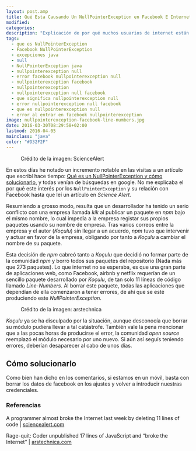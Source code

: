 ```yaml
---
layout: post.amp
title: Qué Esta Causando Un NullPointerException en Facebook E Internet y cómo solucionarlo
modified:
categories:
description: "Explicación de por qué muchos usuarios de internet están obteniendo un error nullpointerexception, en facebook entre otras aplicaciones"
tags:
  - que es NullPointerException
  - Facebook NullPointerException
  - excepciones java
  - null
  - NullPointerException java
  - nullpointerexception null
  - error facebook nullpointerexception null
  - nullpointerexception facebook
  - nullpointerexception
  - nullpointerexception null facebook
  - que significa nullpointerexception null
  - error nullpointerexception null facebook
  - que es nullpointerexception null
  - error al entrar en facebook nullpointerexception
image: nullpointerexception-facebook-line-numbers.jpg
date: 2016-03-30T08:29:58+02:00
lastmod: 2016-04-05
mainclass: "java"
color: "#D32F2F"
---
```


<figure>
<a href="/assets/img/nullpointerexception-facebook-line-numbers.jpg">
<amp-img on="tap:lightbox1" role="button" tabindex="0" layout="responsive" src="/assets/img/nullpointerexception-facebook-line-numbers.jpg" title="{{ page.title }}" alt="{{ page.title }}" width="1024px" height="415px" /></a>
<span class="image-credit">Crédito de la imagen: ScienceAlert</span>
</figure>

En estos días he notado un incremento notable en las visitas a un artículo que escribí hace tiempo: [Qué es un NullPointerException y cómo solucionarlo](/que-es-un-nullpointerexception-y-como-solucionarlo/ "Qué es un NullPointerException y cómo solucionarlo"), y todas venían de búsquedas en google. No me explicaba el por qué este interés por los `NullPointerException` y su relación con Facebook hasta que leí un artículo en _Science Alert_.

<!--more-->

Resumiendo a grosso modo, resulta que un desarrollador ha tenido un serio conflicto con una empresa llamada _kik_ al publicar un paquete en _npm_ bajo el mismo nombre, lo cual impedía a la empresa registar sus propios paquetes usando su nombre de empresa. Tras varios correos entre la empresa y el autor (_Koçulu_) sin llegar a un acuerdo, _npm_ tuvo que intervenir y actuar en favor de la empresa, obligando por tanto a _Koçulu_ a cambiar el nombre de su paquete.

Esta decisión de _npm_ cabreó tanto a _Koçulu_ que decidió no formar parte de la comunidad _npm_ y borró todos sus paquetes del repositorio (Nada más que 273 paquetes). Lo que internet no se esperaba, es que una gran parte de aplicaciones web, como Facebook, airbnb y netflix requerían de un sencillo paquete desarrollado por _Koçulu_, de tan solo 11 líneas de código llamado _Line-Numbers_. Al borrar este paquete, todas las aplicaciones que dependían de ella comenzaron a tener errores, de ahí que se esté produciendo este _NullPointerException_.

<figure>
<a href="/assets/img/nullpointerexception-facebook.png"><amp-img on="tap:lightbox1" role="button" tabindex="0" layout="responsive" src="/assets/img/nullpointerexception-facebook.png" title="{{ page.title }}" alt="{{ page.title }}" width="600px" height="226px" /></a>
<span class="image-credit">Crédito de la imagen: arstechnica</span>
</figure>

_Koçulu_ ya se ha disculpado por la situación, aunque desconocía que borrar su módulo pudiera llevar a tal catástrofe. También vale la pena mencionar que a las pocas horas de producirse el error, la comunidad _open source_ reemplazó el módulo necesario por uno nuevo. Si aún así seguís teniendo errores, deberían desaparecer al cabo de unos días.

## Cómo solucionarlo

Como bien han dicho en los comentarios, si estamos en un móvil, basta con borrar los datos de facebook en los ajustes y volver a introducir nuestras credenciales.

### Referencias

A programmer almost broke the Internet last week by deleting 11 lines of code \| [sciencealert.com](http://www.sciencealert.com/how-a-programmer-almost-broke-the-internet-by-deleting-11-lines-of-code "A programmer almost broke the Internet last week by deleting 11 lines of code")

Rage-quit: Coder unpublished 17 lines of JavaScript and “broke the Internet” \| [arstechnica.com](http://arstechnica.com/information-technology/2016/03/rage-quit-coder-unpublished-17-lines-of-javascript-and-broke-the-internet/ "Rage-quit: Coder unpublished 17 lines of JavaScript and “broke the Internet”")
